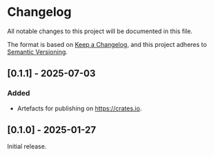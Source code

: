 # Changelog

All notable changes to this project will be documented in this file.

The format is based on [Keep a Changelog](https://keepachangelog.com/en/1.0.0/),
and this project adheres to [Semantic Versioning](https://semver.org/spec/v2.0.0.html).

## [0.1.1] - 2025-07-03

### Added

- Artefacts for publishing on <https://crates.io>.

## [0.1.0] - 2025-01-27

Initial release.
